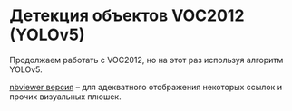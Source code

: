 # Детекция объектов VOC2012 (YOLOv5)

Продолжаем работать с VOC2012, но на этот раз используя алгоритм YOLOv5.

[nbviewer версия](https://nbviewer.org/github/khav-i/nn_works/blob/master/Object%20detection%20VOC2012%20%28YOLOv5%29/od_VOC2012_YOLOv5_lite.ipynb) – для адекватного отображения некоторых ссылок и прочих визуальных плюшек.
